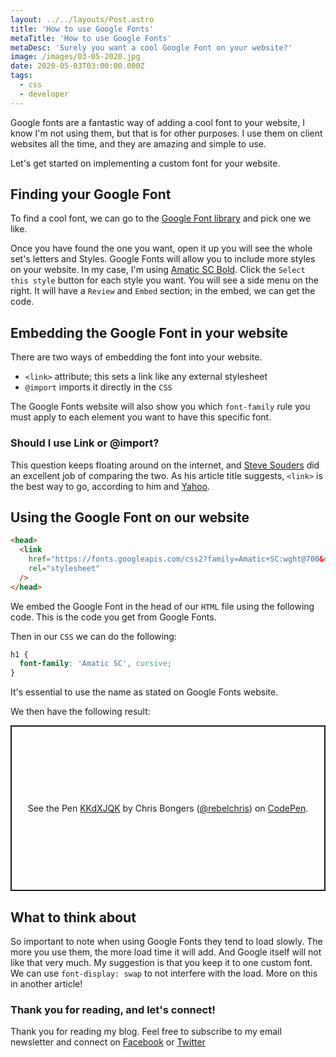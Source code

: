 ```yaml
---
layout: ../../layouts/Post.astro
title: 'How to use Google Fonts'
metaTitle: 'How to use Google Fonts'
metaDesc: 'Surely you want a cool Google Font on your website?'
image: /images/03-05-2020.jpg
date: 2020-05-03T03:00:00.000Z
tags:
  - css
  - developer
---
```


Google fonts are a fantastic way of adding a cool font to your website, I know I'm not using them, but that is for other purposes.
I use them on client websites all the time, and they are amazing and simple to use.

Let's get started on implementing a custom font for your website.

## Finding your Google Font

To find a cool font, we can go to the [Google Font library](https://fonts.google.com/) and pick one we like.

Once you have found the one you want, open it up you will see the whole set's letters and Styles.
Google Fonts will allow you to include more styles on your website. In my case, I'm using [Amatic SC Bold](https://fonts.google.com/specimen/Amatic+SC?sidebar.open&selection.family=Amatic+SC). Click the `Select this style` button for each style you want.
You will see a side menu on the right. It will have a `Review` and `Embed` section; in the embed, we can get the code.

## Embedding the Google Font in your website

There are two ways of embedding the font into your website.

- `<link>` attribute; this sets a link like any external stylesheet
- `@import` imports it directly in the `CSS`

The Google Fonts website will also show you which `font-family` rule you must apply to each element you want to have this specific font.

### Should I use Link or @import?

This question keeps floating around on the internet, and [Steve Souders](http://www.stevesouders.com/blog/2009/04/09/dont-use-import/) did an excellent job of comparing the two.
As his article title suggests, `<link>` is the best way to go, according to him and [Yahoo](https://developer.yahoo.com/performance/rules.html#csslink).

## Using the Google Font on our website

```html
<head>
  <link
    href="https://fonts.googleapis.com/css2?family=Amatic+SC:wght@700&display=swap"
    rel="stylesheet"
  />
</head>
```

We embed the Google Font in the head of our `HTML` file using the following code. This is the code you get from Google Fonts.

Then in our `CSS` we can do the following:

```css
h1 {
  font-family: 'Amatic SC', cursive;
}
```

It's essential to use the name as stated on Google Fonts website.

We then have the following result:

<p class="codepen" data-height="265" data-theme-id="dark" data-default-tab="css,result" data-user="rebelchris" data-slug-hash="KKdXJQK" style="height: 265px; box-sizing: border-box; display: flex; align-items: center; justify-content: center; border: 2px solid; margin: 1em 0; padding: 1em;" data-pen-title="KKdXJQK">
  <span>See the Pen <a href="https://codepen.io/rebelchris/pen/KKdXJQK">
  KKdXJQK</a> by Chris Bongers (<a href="https://codepen.io/rebelchris">@rebelchris</a>)
  on <a href="https://codepen.io">CodePen</a>.</span>
</p>
<script async src="https://static.codepen.io/assets/embed/ei.js"></script>

## What to think about

So important to note when using Google Fonts they tend to load slowly. The more you use them, the more load time it will add.
And Google itself will not like that very much. My suggestion is that you keep it to one custom font.
We can use `font-display: swap` to not interfere with the load. More on this in another article!

### Thank you for reading, and let's connect!

Thank you for reading my blog. Feel free to subscribe to my email newsletter and connect on [Facebook](https://www.facebook.com/DailyDevTipsBlog) or [Twitter](https://twitter.com/DailyDevTips1)
